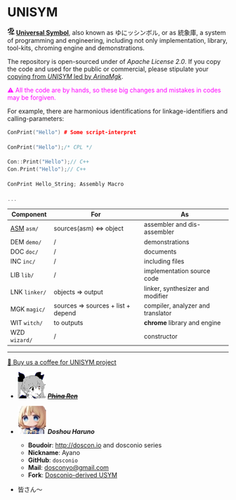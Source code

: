 # UNISYM

![icon](./.picture/unisym.20240306.png) **[Universal Symbol](http://unisym.org)**, also known as ゆにッシンボル, or as 統象庫, a system of programming and engineering, including not only implementation, library, tool-kits, chroming engine and demonstrations.

The repository is open-sourced under of *Apache License 2.0*. If you copy the code and used for the public or commercial, please stipulate your <u>copying from *UNISYM* led by *ArinaMgk*</u>. 

<font color="magenta">⚠︎ All the code are by hands, so these big changes and mistakes in codes may be forgiven.</font>

For example, there are harmonious identifications for linkage-identifiers and calling-parameters:

```C++
ConPrint("Hello") # Some script-interpret

ConPrint("Hello");/* CPL */

Con::Print("Hello");// C++
Con.Print("Hello");// C++

ConPrint Hello_String; Assembly Macro

...
```

| Component        | For                                                     | As                                                         |
| ------------------ | ------------------------------------------------------------ | ------------------ |
| [ASM](./doc/assembly/AASM.md)  `asm/` | sources(asm) <=> object | assembler and dis-assembler |
| DEM `demo/` | / | demonstrations |
| DOC `doc/` | / | documents |
| INC `inc/` | / | including files |
| LIB `lib/` | / | implementation source code |
| LNK `linker/` | objects => output | linker, synthesizer and modifier |
| MGK `magic/` | sources => sources + list + depend | compiler, analyzer and translator |
| WIT `witch/` | to outputs | **chrome** library and engine |
| WZD `wizard/` | / | constructor |

---

<!-- Contributors -->

[🍨 Buy us a coffee for UNISYM project](https://www.buymeacoffee.com/arinamgk) 

- ![Contributor ArinaMgk (Phina)](./.picture/phina.head.bmp) <del> ***[Phina Ren](./doc/author/arina.md)***</del>

- ![Contributor Doshou Haruno](./.picture/haruno.head.jpg) ***Doshou Haruno*** 

    - **Boudoir**: http://doscon.io and dosconio series
    - **Nickname**: Ayano
    - **GitHub**: `dosconio` 
    - **Mail**: dosconyo@gmail.com 
    - **Fork**: [Dosconio-derived USYM](http://github.com/dosconio/unisym) 

- 皆さん～

